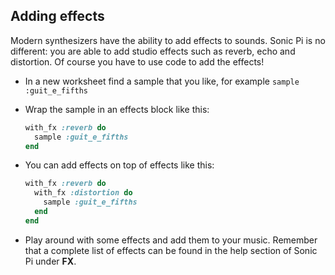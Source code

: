 ## Adding effects

Modern synthesizers have the ability to add effects to sounds. Sonic Pi is no different: you are able to add studio effects such as reverb, echo and distortion. Of course you have to use code to add the effects!

- In a new worksheet find a sample that you like, for example `sample :guit_e_fifths`

- Wrap the sample in an effects block like this:
    
    ```ruby
    with_fx :reverb do
      sample :guit_e_fifths
    end
    ```

- You can add effects on top of effects like this:
    
    ```ruby
    with_fx :reverb do
      with_fx :distortion do
        sample :guit_e_fifths
      end  
    end
    ```

- Play around with some effects and add them to your music. Remember that a complete list of effects can be found in the help section of Sonic Pi under **FX**.